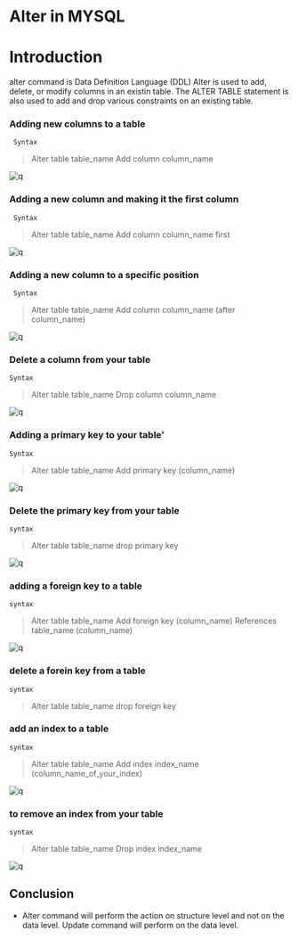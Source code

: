 # Alter in MYSQL

# Introduction

alter command is Data Definition Language (DDL)
Alter is used to add, delete, or modify columns in an existin table.
The ALTER TABLE statement is also used to add and drop various constraints on an existing table.

###	Adding new columns to a table

	 Syntax 
> Alter table table_name
Add column column_name <dtype>

![q](https://github.com/allan-pg/alter-in-MYSQL/assets/62595869/64281aaf-75f9-4043-891f-c62e5f52fa5b)


###	Adding a new column and making it the first column
	
	 Syntax
> Alter table table_name
Add column column_name <dtype> first

 ![q](https://github.com/allan-pg/alter-in-MYSQL/assets/62595869/1058527d-c08f-4d1d-bd40-ddd799b19ee8)


###	Adding a new column to a specific position
	
	 Syntax
> Alter table table_name
 Add column column_name <dtype>  (after column_name)

![q](https://github.com/allan-pg/alter-in-MYSQL/assets/62595869/75ea83bc-decb-478e-8a3b-e698aa79f003)

###	Delete a column from your table

	Syntax
> Alter table table_name
Drop column column_name

 ![q](https://github.com/allan-pg/alter-in-MYSQL/assets/62595869/dec5cfff-cafc-4cbe-9962-e62d76d97ef9)


###	Adding a primary key to your table’

	Syntax
> Alter table table_name
Add primary key (column_name)

 ![q](https://github.com/allan-pg/alter-in-MYSQL/assets/62595869/25348a96-abfd-45b8-8b75-4c1fd3a470b1)


###	Delete the primary key from your table
	
	syntax
> Alter table table_name
drop primary key

 ![q](https://github.com/allan-pg/alter-in-MYSQL/assets/62595869/0f6af475-63c7-4a67-854f-9ad8dd412405)


###	adding a foreign key to a table

	syntax
> Alter table table_name
Add foreign key (column_name)
References table_name (column_name)

 ![q](https://github.com/allan-pg/alter-in-MYSQL/assets/62595869/9dbc2494-a7da-4591-8d13-f9a341c56324)


###	delete a forein key from a table
	
	syntax
> Alter table table_name
drop foreign key 

###	add an index to a table

	syntax
> Alter table table_name
Add index index_name (column_name_of_your_index)

 ![q](https://github.com/allan-pg/alter-in-MYSQL/assets/62595869/36ed778b-2fb2-4446-b7ae-dcbc76dd9e75)


###	to remove an index from your table
	
	syntax
> Alter table table_name
  Drop index index_name

 ![q](https://github.com/allan-pg/alter-in-MYSQL/assets/62595869/00c90927-a758-4bfe-828c-b31bb6fdc2f3)


## Conclusion

 - Alter command will perform the action on structure level and not on the data level. Update command will perform on the data level.
